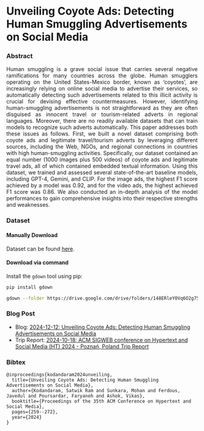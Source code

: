 # Unveiling Coyote Ads: Detecting Human Smuggling Advertisements on Social Media

### Abstract
<div align="justify"> 

Human smuggling is a grave social issue that carries several negative ramifications for many countries across the globe. Human smugglers operating on the United States-Mexico border, known as ‘coyotes’, are increasingly relying on online social media to advertise their services, so automatically detecting such advertisements related to this illicit activity is crucial for devising effective countermeasures. However, identifying human-smuggling advertisements is not straightforward as they are often disguised as innocent travel or tourism-related adverts in regional languages. Moreover, there are no readily available datasets that can train models to recognize such adverts automatically. This paper addresses both these issues as follows. First, we built a novel dataset comprising both coyote ads and legitimate travel/tourism adverts by leveraging different sources, including the Web, NGOs, and regional connections in countries with high human-smuggling activities. Specifically, our dataset contained an equal number (1000 images plus 500 videos) of coyote ads and legitimate travel ads, all of which contained embedded textual information. Using this dataset, we trained and assessed several state-of-the-art baseline models, including GPT-4, Gemini, and CLIP. For the image ads, the highest F1 score achieved by a model was 0.92, and for the video ads, the highest achieved F1 score was 0.86. We also conducted an in-depth analysis of the model performances to gain comprehensive insights into their respective strengths and weaknesses.
</div>

### Dataset

#### Manually Download

Dataset can be found [here](https://drive.google.com/drive/folders/148ERleY0Vq6O2g75vAjhLfdNgomjno6i).

#### Download via command

Install the `gdown` tool using pip:

```bash
pip install gdown
```

```bash
gdown --folder https://drive.google.com/drive/folders/148ERleY0Vq6O2g75vAjhLfdNgomjno6i
```

### Blog Post

* Blog: [2024-12-12: Unveiling Coyote Ads: Detecting Human Smuggling Advertisements on Social Media](https://ws-dl.blogspot.com/2024/12/2024-12-12-unveiling-coyote-ads.html)
* Trip Report: [2024-10-18: ACM SIGWEB conference on Hypertext and Social Media (HT) 2024 - Poznań, Poland Trip Report](https://ws-dl.blogspot.com/2024/10/2024-10-18-acm-sigweb-conference-on.html)

### Bibtex

```
@inproceedings{kodandaram2024unveiling,
  title={Unveiling Coyote Ads: Detecting Human Smuggling Advertisements on Social Media},
  author={Kodandaram, Satwik Ram and Sunkara, Mohan and Ferdous, Javedul and Poursardar, Faryaneh and Ashok, Vikas},
  booktitle={Proceedings of the 35th ACM Conference on Hypertext and Social Media},
  pages={259--272},
  year={2024}
}
```
